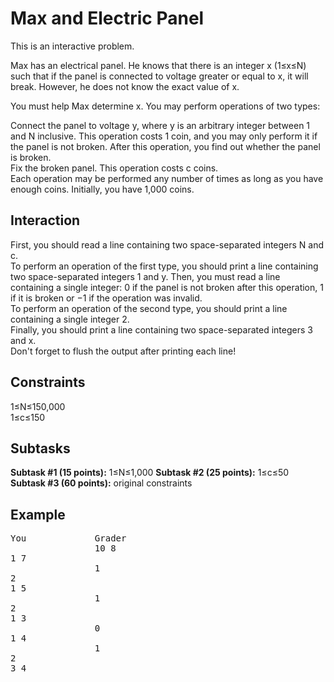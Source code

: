 # Max and Electric Panel 

This is an interactive problem.<br />

Max has an electrical panel. He knows that there is an integer x (1≤x≤N) such that if the panel is connected to voltage greater or equal to x, it will break. However, he does not know the exact value of x.<br />

You must help Max determine x. You may perform operations of two types:<br />

Connect the panel to voltage y, where y is an arbitrary integer between 1 and N inclusive. This operation costs 1 coin, and you may only perform it if the panel is not broken. After this operation, you find out whether the panel is broken.<br />
Fix the broken panel. This operation costs c coins.<br />
Each operation may be performed any number of times as long as you have enough coins. Initially, you have 1,000 coins.<br />

## Interaction
First, you should read a line containing two space-separated integers N and c.<br />
To perform an operation of the first type, you should print a line containing two space-separated integers 1 and y. Then, you must read a line containing a single integer: 0 if the panel is not broken after this operation, 1 if it is broken or −1 if the operation was invalid.<br />
To perform an operation of the second type, you should print a line containing a single integer 2.<br />
Finally, you should print a line containing two space-separated integers 3 and x.<br />
Don't forget to flush the output after printing each line!<br />

## Constraints
1≤N≤150,000<br />
1≤c≤150<br />

## Subtasks
<b>Subtask #1 (15 points):</b> 1≤N≤1,000
<b>Subtask #2 (25 points):</b> 1≤c≤50
<b>Subtask #3 (60 points):</b> original constraints

## Example
<pre>
You             Grader
                10 8
1 7
                1
2
1 5
                1
2
1 3
                0
1 4
                1
2
3 4
</pre>
